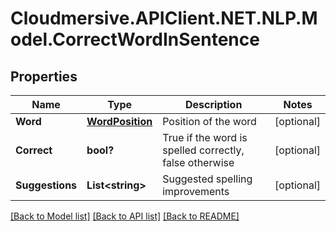 # Cloudmersive.APIClient.NET.NLP.Model.CorrectWordInSentence
## Properties

Name | Type | Description | Notes
------------ | ------------- | ------------- | -------------
**Word** | [**WordPosition**](WordPosition.md) | Position of the word | [optional] 
**Correct** | **bool?** | True if the word is spelled correctly, false otherwise | [optional] 
**Suggestions** | **List&lt;string&gt;** | Suggested spelling improvements | [optional] 

[[Back to Model list]](../README.md#documentation-for-models) [[Back to API list]](../README.md#documentation-for-api-endpoints) [[Back to README]](../README.md)

